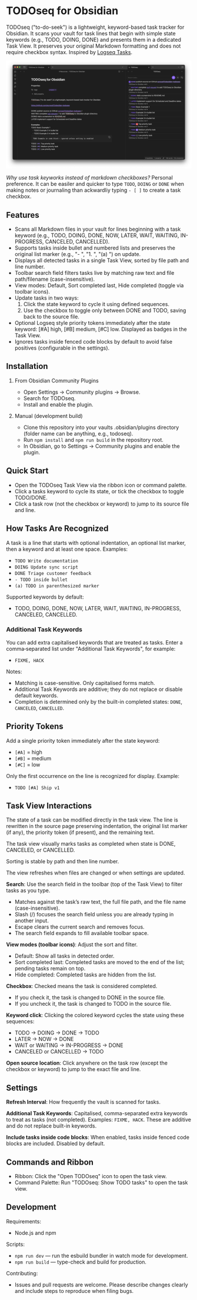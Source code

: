 # TODOseq for Obsidian

TODOseq ("to-do-seek") is a lightweight, keyword-based task tracker for
Obsidian. It scans your vault for task lines that begin with simple state
keywords (e.g., TODO, DOING, DONE) and presents them in a dedicated Task View.
It preserves your original Markdown formatting and does not require checkbox
syntax. Inspired by [Logseq Tasks](https://docs.logseq.com/#/page/tasks).

![screenshot of obsidian showing the page editor and the TODOseq panel in a separate tab showing the list of tasks found in the vault.](screenshot.png)

*Why use task keyworks instead of markdown checkboxes?* Personal preference. It
can be easiler and quicker to type `TODO`, `DOING` or `DONE` when making notes
or journaling than ackwardliy typing `- [ ]` to create a task checkbox.

## Features

- Scans all Markdown files in your vault for lines beginning with a task keyword
  (e.g., TODO, DOING, DONE, NOW, LATER, WAIT, WAITING, IN-PROGRESS, CANCELED,
  CANCELLED).
- Supports tasks inside bullet and numbered lists and preserves the original
  list marker (e.g., "- ", "1. ", "(a) ") on update.
- Displays all detected tasks in a single Task View, sorted by file path and
  line number.
- Toolbar search field filters tasks live by matching raw text and file
  path/filename (case-insensitive).
- View modes: Default, Sort completed last, Hide completed (toggle via toolbar
  icons).
- Update tasks in two ways:
  1. Click the state keyword to cycle it using defined sequences.
  1. Use the checkbox to toggle only between DONE and TODO, saving back to the
     source file.
- Optional Logseq style priority tokens immediately after the state keyword:
  [#A] high, [#B] medium, [#C] low. Displayed as badges in the Task View.
- Ignores tasks inside fenced code blocks by default to avoid false positives
  (configurable in the settings).

## Installation

1. From Obsidian Community Plugins

   - Open Settings → Community plugins → Browse.
   - Search for TODOseq.
   - Install and enable the plugin.

1. Manual (development build)

   - Clone this repository into your vaults .obsidian/plugins directory (folder
     name can be anything, e.g., todoseq).
   - Run `npm install` and `npm run build` in the repository root.
   - In Obsidian, go to Settings → Community plugins and enable the plugin.

## Quick Start

- Open the TODOseq Task View via the ribbon icon or command palette.
- Click a tasks keyword to cycle its state, or tick the checkbox to toggle
  TODO/DONE.
- Click a task row (not the checkbox or keyword) to jump to its source file and
  line.

## How Tasks Are Recognized

A task is a line that starts with optional indentation, an optional list marker,
then a keyword and at least one space. Examples:

- `TODO Write documentation`
- `DOING Update sync script`
- `DONE Triage customer feedback`
- `- TODO inside bullet`
- `(a) TODO in parenthesized marker`

Supported keywords by default:

- TODO, DOING, DONE, NOW, LATER, WAIT, WAITING, IN-PROGRESS, CANCELED,
  CANCELLED.

### Additional Task Keywords

You can add extra capitalised keywords that are treated as tasks. Enter a
comma‑separated list under "Additional Task Keywords", for example:

- `FIXME, HACK`

Notes:

- Matching is case-sensitive. Only capitalised forms match.
- Additional Task Keywords are additive; they do not replace or disable default
  keywords.
- Completion is determined only by the built-in completed states: `DONE`,
  `CANCELED`, `CANCELLED`.

## Priority Tokens

Add a single priority token immediately after the state keyword:

- `[#A]` = high
- `[#B]` = medium
- `[#C]` = low

Only the first occurrence on the line is recognized for display. Example:

- `TODO [#A] Ship v1`

## Task View Interactions

The state of a task can be modified directly in the task view. The line is
rewritten in the source page preserving indentation, the original list marker
(if any), the priority token (if present), and the remaining text.

The task view visually marks tasks as completed when state is DONE, CANCELED, or
CANCELLED.

Sorting is stable by path and then line number.

The view refreshes when files are changed or when settings are updated.

**Search**: Use the search field in the toolbar (top of the Task View) to filter
tasks as you type.

- Matches against the task’s raw text, the full file path, and the file name
  (case-insensitive).
- Slash (/) focuses the search field unless you are already typing in another
  input.
- Escape clears the current search and removes focus.
- The search field expands to fill available toolbar space.

**View modes (toolbar icons)**: Adjust the sort and filter.

- Default: Show all tasks in detected order.
- Sort completed last: Completed tasks are moved to the end of the list; pending
  tasks remain on top.
- Hide completed: Completed tasks are hidden from the list.

**Checkbox**: Checked means the task is considered completed.

- If you check it, the task is changed to DONE in the source file.
- If you uncheck it, the task is changed to TODO in the source file.

**Keyword click**: Clicking the colored keyword cycles the state using these
sequences:

- TODO → DOING → DONE → TODO
- LATER → NOW → DONE
- WAIT or WAITING → IN-PROGRESS → DONE
- CANCELED or CANCELLED → TODO

**Open source location**: Click anywhere on the task row (except the checkbox or
keyword) to jump to the exact file and line.

## Settings

**Refresh Interval**: How frequently the vault is scanned for tasks.

**Additional Task Keywords**: Capitalised, comma-separated extra keywords to
treat as tasks (not completed). Examples: `FIXME, HACK`. These are additive and
do not replace built-in keywords.

**Include tasks inside code blocks**: When enabled, tasks inside fenced code
blocks are included. Disabled by default.

## Commands and Ribbon

- Ribbon: Click the "Open TODOseq" icon to open the task view.
- Command Palette: Run "TODOseq: Show TODO tasks" to open the task view.

## Development

Requirements:

- Node.js and npm

Scripts:

- `npm run dev` — run the esbuild bundler in watch mode for development.
- `npm run build` — type-check and build for production.

Contributing:

- Issues and pull requests are welcome. Please describe changes clearly and
  include steps to reproduce when filing bugs.
